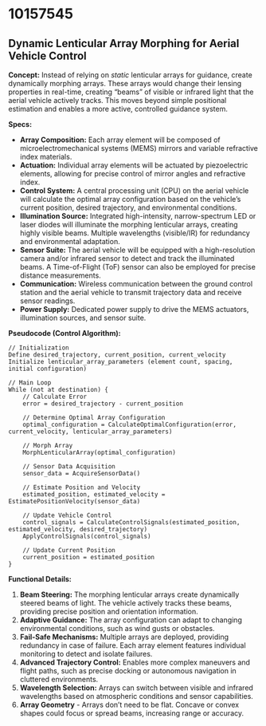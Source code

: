 # 10157545

## Dynamic Lenticular Array Morphing for Aerial Vehicle Control

**Concept:** Instead of relying on *static* lenticular arrays for guidance, create dynamically morphing arrays. These arrays would change their lensing properties in real-time, creating “beams” of visible or infrared light that the aerial vehicle actively tracks. This moves beyond simple positional estimation and enables a more active, controlled guidance system. 

**Specs:**

*   **Array Composition:** Each array element will be composed of microelectromechanical systems (MEMS) mirrors and variable refractive index materials.
*   **Actuation:** Individual array elements will be actuated by piezoelectric elements, allowing for precise control of mirror angles and refractive index.
*   **Control System:** A central processing unit (CPU) on the aerial vehicle will calculate the optimal array configuration based on the vehicle’s current position, desired trajectory, and environmental conditions.
*   **Illumination Source:** Integrated high-intensity, narrow-spectrum LED or laser diodes will illuminate the morphing lenticular arrays, creating highly visible beams.  Multiple wavelengths (visible/IR) for redundancy and environmental adaptation.
*   **Sensor Suite:** The aerial vehicle will be equipped with a high-resolution camera and/or infrared sensor to detect and track the illuminated beams. A Time-of-Flight (ToF) sensor can also be employed for precise distance measurements.
*   **Communication:** Wireless communication between the ground control station and the aerial vehicle to transmit trajectory data and receive sensor readings.
*   **Power Supply:** Dedicated power supply to drive the MEMS actuators, illumination sources, and sensor suite.

**Pseudocode (Control Algorithm):**

```
// Initialization
Define desired_trajectory, current_position, current_velocity
Initialize lenticular_array_parameters (element count, spacing, initial configuration)

// Main Loop
While (not at destination) {
    // Calculate Error
    error = desired_trajectory - current_position

    // Determine Optimal Array Configuration
    optimal_configuration = CalculateOptimalConfiguration(error, current_velocity, lenticular_array_parameters)

    // Morph Array
    MorphLenticularArray(optimal_configuration)

    // Sensor Data Acquisition
    sensor_data = AcquireSensorData()

    // Estimate Position and Velocity
    estimated_position, estimated_velocity = EstimatePositionVelocity(sensor_data)

    // Update Vehicle Control
    control_signals = CalculateControlSignals(estimated_position, estimated_velocity, desired_trajectory)
    ApplyControlSignals(control_signals)

    // Update Current Position
    current_position = estimated_position
}
```

**Functional Details:**

1.  **Beam Steering:** The morphing lenticular arrays create dynamically steered beams of light. The vehicle actively tracks these beams, providing precise position and orientation information.
2.  **Adaptive Guidance:** The array configuration can adapt to changing environmental conditions, such as wind gusts or obstacles.
3.  **Fail-Safe Mechanisms:** Multiple arrays are deployed, providing redundancy in case of failure. Each array element features individual monitoring to detect and isolate failures.
4.  **Advanced Trajectory Control:** Enables more complex maneuvers and flight paths, such as precise docking or autonomous navigation in cluttered environments.
5.  **Wavelength Selection:** Arrays can switch between visible and infrared wavelengths based on atmospheric conditions and sensor capabilities.
6. **Array Geometry** - Arrays don’t need to be flat. Concave or convex shapes could focus or spread beams, increasing range or accuracy.